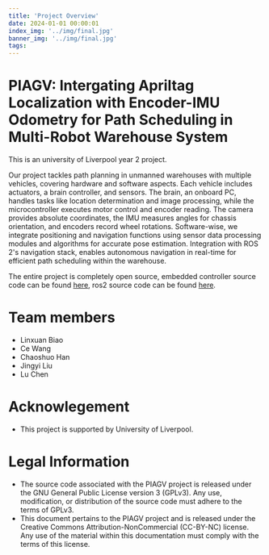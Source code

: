 ```yaml
---
title: 'Project Overview'
date: 2024-01-01 00:00:01
index_img: '../img/final.jpg'
banner_img: '../img/final.jpg'
tags: 
---
```


# PIAGV: Intergating Apriltag Localization with Encoder-IMU Odometry for Path Scheduling in Multi-Robot Warehouse System

This is an university of Liverpool year 2 project.

Our project tackles path planning in unmanned warehouses with multiple vehicles, covering hardware and software aspects. Each vehicle includes actuators, a brain controller, and sensors. The brain, an onboard PC, handles tasks like location determination and image processing, while the microcontroller executes motor control and encoder reading. The camera provides absolute coordinates, the IMU measures angles for chassis orientation, and encoders record wheel rotations. Software-wise, we integrate positioning and navigation functions using sensor data processing modules and algorithms for accurate pose estimation. Integration with ROS 2's navigation stack, enables autonomous navigation in real-time for efficient path scheduling within the warehouse.

The entire project is completely open source, embedded controller source code can be found [here](https://github.com/uol2324y2p50/piagv-embedded), ros2 source code can be found [here](https://github.com/uol2324y2p50/piagv).

# Team members
- Linxuan Biao
- Ce Wang
- Chaoshuo Han
- Jingyi Liu
- Lu Chen

# Acknowlegement
- This project is supported by University of Liverpool.

# Legal Information
- The source code associated with the PIAGV project is released under the GNU General Public License version 3 (GPLv3). Any use, modification, or distribution of the source code must adhere to the terms of GPLv3.
- This document pertains to the PIAGV project and is released under the Creative Commons Attribution-NonCommercial (CC-BY-NC) license. Any use of the material within this documentation must comply with the terms of this license.